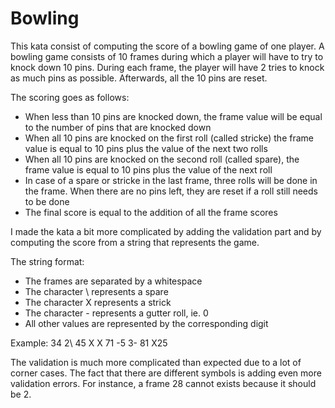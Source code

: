 # Bowling

This kata consist of computing the score of a bowling game of one player.
A bowling game consists of 10 frames during which a player will have to try to knock down 10 pins.
During each frame, the player will have 2 tries to knock as much pins as possible. 
Afterwards, all the 10 pins are reset.

The scoring goes as follows:
* When less than 10 pins are knocked down, the frame value will be equal to the number of pins that are knocked down
* When all 10 pins are knocked on the first roll (called stricke) the frame value is equal to 10 pins plus the value of the next two rolls
* When all 10 pins are knocked on the second roll (called spare), the frame value is equal to 10 pins plus the value of the next roll
* In case of a spare or stricke in the last frame, three rolls will be done in the frame. When there are no pins left, they are reset if a roll still needs to be done
* The final score is equal to the addition of all the frame scores

I made the kata a bit more complicated by adding the validation part and by computing the score from a string that represents the game.

The string format:
* The frames are separated by a whitespace
* The character \ represents a spare
* The character X represents a strick
* The character - represents a gutter roll, ie. 0
* All other values are represented by the corresponding digit

Example: 34 2\ 45 X X 71 -5 3- 81 X25

The validation is much more complicated than expected due to a lot of corner cases. 
The fact that there are different symbols is adding even more validation errors.
For instance, a frame 28 cannot exists because it should be 2\.
